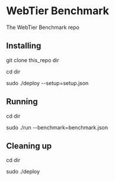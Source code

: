 # WebTier Benchmark

The WebTier Benchmark repo

## Installing

git clone this_repo dir

cd dir

sudo ./deploy --setup=setup.json

## Running

cd dir

sudo ./run --benchmark=benchmark.json

## Cleaning up

cd dir

sudo ./deploy